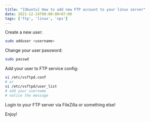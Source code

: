 ```yaml
---
title: "[Ubuntu] How to add new FTP account to your linux server"
date: 2021-12-24T00:00:00+07:00
tags: ['ftp', 'linux', 'vps']
---
```

Create a new user:

```sh
sudo adduser <username>
```

Change your user password:

```sh
sudo passwd
```

Add your user to FTP service config:

```sh
vi /etc/vsftpd.conf
# or
vi /etc/vsftpd/user_list
# add your username
# notice the message
```

Login to your FTP server via FileZilla or something else!

Enjoy!